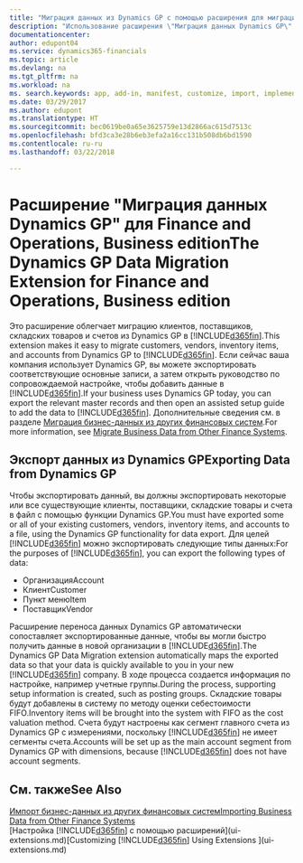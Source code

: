 ```yaml
---
title: "Миграция данных из Dynamics GP с помощью расширения для миграции данных | Microsoft Docs"
description: "Использование расширения \"Миграция данных Dynamics GP\" для переноса клиентов, поставщиков, товаров и счетов из Dynamics GP в Finance and Operations, Business edition."
documentationcenter: 
author: edupont04
ms.service: dynamics365-financials
ms.topic: article
ms.devlang: na
ms.tgt_pltfrm: na
ms.workload: na
ms. search.keywords: app, add-in, manifest, customize, import, implement
ms.date: 03/29/2017
ms.author: edupont
ms.translationtype: HT
ms.sourcegitcommit: bec0619be0a65e3625759e13d2866ac615d7513c
ms.openlocfilehash: bfd3ca3e28b6eb3efa2a16cc131b508db6bd1590
ms.contentlocale: ru-ru
ms.lasthandoff: 03/22/2018

---
```

# <a name="the-dynamics-gp-data-migration-extension-for-finance-and-operations-business-edition"></a><span data-ttu-id="5e777-103">Расширение "Миграция данных Dynamics GP" для Finance and Operations, Business edition</span><span class="sxs-lookup"><span data-stu-id="5e777-103">The Dynamics GP Data Migration Extension for Finance and Operations, Business edition</span></span> 
<span data-ttu-id="5e777-104">Это расширение облегчает миграцию клиентов, поставщиков, складских товаров и счетов из Dynamics GP в [!INCLUDE[d365fin](includes/d365fin_md.md)].</span><span class="sxs-lookup"><span data-stu-id="5e777-104">This extension makes it easy to migrate customers, vendors, inventory items, and accounts from Dynamics GP to [!INCLUDE[d365fin](includes/d365fin_md.md)].</span></span> <span data-ttu-id="5e777-105">Если сейчас ваша компания использует Dynamics GP, вы можете экспортировать соответствующие основные записи, а затем открыть руководство по сопровождаемой настройке, чтобы добавить данные в [!INCLUDE[d365fin](includes/d365fin_md.md)].</span><span class="sxs-lookup"><span data-stu-id="5e777-105">If your business uses Dynamics GP today, you can export the relevant master records and then open an assisted setup guide to add the data to [!INCLUDE[d365fin](includes/d365fin_md.md)].</span></span> <span data-ttu-id="5e777-106">Дополнительные сведения см. в разделе [Миграция бизнес-данных из других финансовых систем](upload-data.md).</span><span class="sxs-lookup"><span data-stu-id="5e777-106">For more information, see [Migrate Business Data from Other Finance Systems](upload-data.md).</span></span>

## <a name="exporting-data-from-dynamics-gp"></a><span data-ttu-id="5e777-107">Экспорт данных из Dynamics GP</span><span class="sxs-lookup"><span data-stu-id="5e777-107">Exporting Data from Dynamics GP</span></span>
<span data-ttu-id="5e777-108">Чтобы экспортировать данный, вы должны экспортировать некоторые или все существующие клиенты, поставщики, складские товары и счета в файл с помощью функции Dynamics GP.</span><span class="sxs-lookup"><span data-stu-id="5e777-108">You must have exported some or all of your existing customers, vendors, inventory items, and accounts to a file, using the Dynamics GP functionality for data export.</span></span> <span data-ttu-id="5e777-109">Для целей [!INCLUDE[d365fin](includes/d365fin_md.md)] можно экспортировать следующие типы данных:</span><span class="sxs-lookup"><span data-stu-id="5e777-109">For the purposes of [!INCLUDE[d365fin](includes/d365fin_md.md)], you can export the following types of data:</span></span>

* <span data-ttu-id="5e777-110">Организация</span><span class="sxs-lookup"><span data-stu-id="5e777-110">Account</span></span>  
* <span data-ttu-id="5e777-111">Клиент</span><span class="sxs-lookup"><span data-stu-id="5e777-111">Customer</span></span>  
* <span data-ttu-id="5e777-112">Пункт меню</span><span class="sxs-lookup"><span data-stu-id="5e777-112">Item</span></span>  
* <span data-ttu-id="5e777-113">Поставщик</span><span class="sxs-lookup"><span data-stu-id="5e777-113">Vendor</span></span>  

<span data-ttu-id="5e777-114">Расширение переноса данных Dynamics GP автоматически сопоставляет экспортированные данные, чтобы вы могли быстро получить данные в новой организации в [!INCLUDE[d365fin](includes/d365fin_md.md)].</span><span class="sxs-lookup"><span data-stu-id="5e777-114">The Dynamics GP Data Migration extension automatically maps the exported data so that your data is quickly available to you in your new [!INCLUDE[d365fin](includes/d365fin_md.md)] company.</span></span> <span data-ttu-id="5e777-115">В ходе процесса создается информация по настройке, например учетные группы.</span><span class="sxs-lookup"><span data-stu-id="5e777-115">During the process, supporting setup information is created, such as posting groups.</span></span> <span data-ttu-id="5e777-116">Складские товары будут добавлены в систему по методу оценки себестоимости FIFO.</span><span class="sxs-lookup"><span data-stu-id="5e777-116">Inventory items will be brought into the system with FIFO as the cost valuation method.</span></span> <span data-ttu-id="5e777-117">Счета будут настроены как сегмент главного счета из Dynamics GP с измерениями, поскольку [!INCLUDE[d365fin](includes/d365fin_long_md.md)] не имеет сегменты счета.</span><span class="sxs-lookup"><span data-stu-id="5e777-117">Accounts will be set up as the main account segment from Dynamics GP with dimensions, because [!INCLUDE[d365fin](includes/d365fin_long_md.md)] does not have account segments.</span></span>

## <a name="see-also"></a><span data-ttu-id="5e777-118">См. также</span><span class="sxs-lookup"><span data-stu-id="5e777-118">See Also</span></span>
[<span data-ttu-id="5e777-119">Импорт бизнес-данных из других финансовых систем</span><span class="sxs-lookup"><span data-stu-id="5e777-119">Importing Business Data from Other Finance Systems</span></span>](upload-data.md)  
<span data-ttu-id="5e777-120">[Настройка [!INCLUDE[d365fin](includes/d365fin_md.md)] с помощью расширений](ui-extensions.md)</span><span class="sxs-lookup"><span data-stu-id="5e777-120">[Customizing [!INCLUDE[d365fin](includes/d365fin_md.md)] Using Extensions ](ui-extensions.md)</span></span>  

